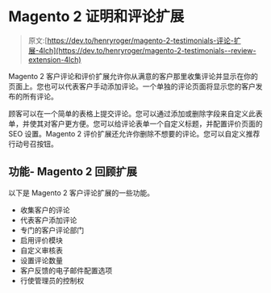 # Magento 2 证明和评论扩展

> 原文:[https://dev.to/henryroger/magento-2-testimonials-评论-扩展-4lch](https://dev.to/henryroger/magento-2-testimonials--review-extension-4lch)

Magento 2 客户评论和评价扩展允许你从满意的客户那里收集评论并显示在你的页面上。您也可以代表客户手动添加评论。一个单独的评论页面将显示您的客户发布的所有评论。

顾客可以在一个简单的表格上提交评论。您可以通过添加或删除字段来自定义此表单，并使其对客户更方便。您可以给评论表单一个自定义标题，并配置评价页面的 SEO 设置。Magento 2 评价扩展还允许你删除不想要的评论。您可以自定义推荐行动号召按钮。

## 功能- Magento 2 回顾扩展

以下是 Magento 2 客户评论扩展的一些功能。

*   收集客户的评论
*   代表客户添加评论
*   专门的客户评论部门
*   启用评价模块
*   自定义审核表
*   设置评论数量
*   客户反馈的电子邮件配置选项
*   行使管理员的控制权